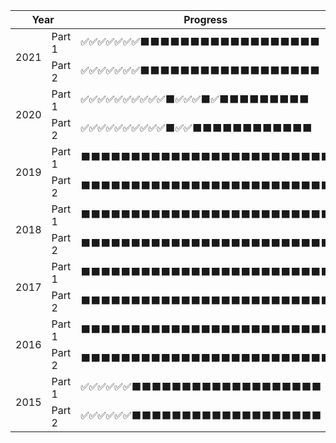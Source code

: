 <table>
    <thead>
        <tr>
            <th rowspan="2" colspan="2">Year</th>
            <th colspan="26">Progress</th>
        </tr>
    </thead>
    <tbody>
        <tr>
            <td rowspan="2">2021</td>
            <td>Part 1</td>
            <td>✅✅✅✅✅✅✅⬛⬛⬛⬛⬛⬛⬛⬛⬛⬛⬛⬛⬛⬛⬛⬛⬛⬛</td>
        </tr>
        <tr>
            <td>Part 2</td>
            <td>✅✅✅✅✅✅✅⬛⬛⬛⬛⬛⬛⬛⬛⬛⬛⬛⬛⬛⬛⬛⬛⬛⬛</td>
        </tr>
        <tr>
            <td rowspan="2">2020</td>
            <td>Part 1</td>
            <td>✅✅✅✅✅✅✅✅✅✅⬛✅✅✅⬛✅⬛⬛⬛⬛⬛⬛⬛⬛⬛</td>
        </tr>
        <tr>
            <td>Part 2</td>
            <td>✅✅✅✅✅✅✅✅✅✅⬛✅✅⬛⬛⬛⬛⬛⬛⬛⬛⬛⬛⬛⬛</td>
        </tr>
        <tr>
            <td rowspan="2">2019</td>
            <td>Part 1</td>
            <td>⬛⬛⬛⬛⬛⬛⬛⬛⬛⬛⬛⬛⬛⬛⬛⬛⬛⬛⬛⬛⬛⬛⬛⬛⬛</td>
        </tr>
        <tr>
            <td>Part 2</td>
            <td>⬛⬛⬛⬛⬛⬛⬛⬛⬛⬛⬛⬛⬛⬛⬛⬛⬛⬛⬛⬛⬛⬛⬛⬛⬛</td>
        </tr>
        <tr>
            <td rowspan="2">2018</td>
            <td>Part 1</td>
            <td>⬛⬛⬛⬛⬛⬛⬛⬛⬛⬛⬛⬛⬛⬛⬛⬛⬛⬛⬛⬛⬛⬛⬛⬛⬛</td>
        </tr>
        <tr>
            <td>Part 2</td>
            <td>⬛⬛⬛⬛⬛⬛⬛⬛⬛⬛⬛⬛⬛⬛⬛⬛⬛⬛⬛⬛⬛⬛⬛⬛⬛</td>
        </tr>
        <tr>
            <td rowspan="2">2017</td>
            <td>Part 1</td>
            <td>⬛⬛⬛⬛⬛⬛⬛⬛⬛⬛⬛⬛⬛⬛⬛⬛⬛⬛⬛⬛⬛⬛⬛⬛⬛</td>
        </tr>
        <tr>
            <td>Part 2</td>
            <td>⬛⬛⬛⬛⬛⬛⬛⬛⬛⬛⬛⬛⬛⬛⬛⬛⬛⬛⬛⬛⬛⬛⬛⬛⬛</td>
        </tr>
        <tr>
            <td rowspan="2">2016</td>
            <td>Part 1</td>
            <td>⬛⬛⬛⬛⬛⬛⬛⬛⬛⬛⬛⬛⬛⬛⬛⬛⬛⬛⬛⬛⬛⬛⬛⬛⬛</td>
        </tr>
        <tr>
            <td>Part 2</td>
            <td>⬛⬛⬛⬛⬛⬛⬛⬛⬛⬛⬛⬛⬛⬛⬛⬛⬛⬛⬛⬛⬛⬛⬛⬛⬛</td>
        </tr>
        <tr>
            <td rowspan="2">2015</td>
            <td>Part 1</td>
            <td>✅✅✅✅✅✅⬛⬛⬛⬛⬛⬛⬛⬛⬛⬛⬛⬛⬛⬛⬛⬛⬛⬛⬛</td>
        </tr>
        <tr>
            <td>Part 2</td>
            <td>✅✅✅✅✅✅⬛⬛⬛⬛⬛⬛⬛⬛⬛⬛⬛⬛⬛⬛⬛⬛⬛⬛⬛</td>
        </tr>
    </tbody>
</table>